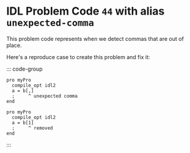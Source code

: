 # IDL Problem Code `44` with alias `unexpected-comma`

<!--@include: ./severity/execution_error.md-->

This problem code represents when we detect commas that are out of place.

Here's a reproduce case to create this problem and fix it:

::: code-group

```idl{3,4} [Problem]
pro myPro
  compile_opt idl2
  a = b[,]
  ;     ^ unexpected comma
end
```

```idl{3,4} [Fix]
pro myPro
  compile_opt idl2
  a = b[1]
  ;     ^ removed
end
```

:::
